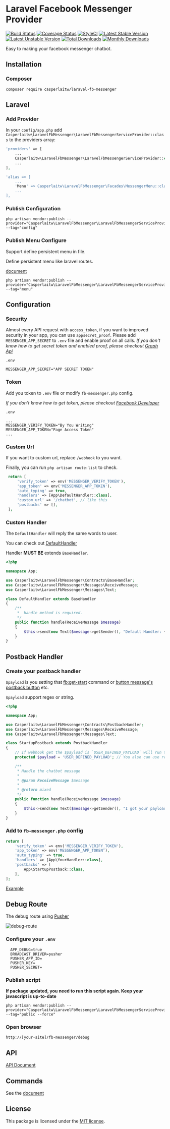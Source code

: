 # Laravel Facebook Messenger Provider
[![Build Status](https://travis-ci.org/CasperLaiTW/laravel-fb-messenger.svg)](https://travis-ci.org/CasperLaiTW/laravel-fb-messenger)
[![Coverage Status](https://coveralls.io/repos/github/CasperLaiTW/laravel-fb-messenger/badge.svg)](https://coveralls.io/github/CasperLaiTW/laravel-fb-messenger)
[![StyleCI](https://styleci.io/repos/66968888/shield)](https://styleci.io/repos/66968888)
[![Latest Stable Version](https://poser.pugx.org/casperlaitw/laravel-fb-messenger/v/stable)](https://packagist.org/packages/casperlaitw/laravel-fb-messenger)
[![Latest Unstable Version](https://poser.pugx.org/casperlaitw/laravel-fb-messenger/v/unstable)](https://packagist.org/packages/casperlaitw/laravel-fb-messenger)
[![Total Downloads](https://poser.pugx.org/casperlaitw/laravel-fb-messenger/downloads)](https://packagist.org/packages/casperlaitw/laravel-fb-messenger)
[![Monthly Downloads](https://poser.pugx.org/casperlaitw/laravel-fb-messenger/d/monthly)](https://packagist.org/packages/casperlaitw/laravel-fb-messenger)

Easy to making your facebook messenger chatbot.

## Installation

### Composer

```shell
composer require casperlaitw/laravel-fb-messenger
```

## Laravel

### Add Provider
In your `config/app.php` add  `Casperlaitw\LaravelFbMessenger\LaravelFbMessengerServiceProvider::class` to the providers array:
```php
'providers' => [
    ...
    Casperlaitw\LaravelFbMessenger\LaravelFbMessengerServiceProvider::class,
    ...
],

'alias => [
    ...
    'Menu' => Casperlaitw\LaravelFbMessenger\Facades\MessengerMenu::class,
    ...
],
```

### Publish Configuration
```shell
php artisan vendor:publish --provider="Casperlaitw\LaravelFbMessenger\LaravelFbMessengerServiceProvider" --tag="config"
```

### Publish Menu Configure
Support define persistent menu in file.

Define persistent menu like laravel routes.

[document](https://github.com/CasperLaiTW/laravel-fb-messenger/wiki/Commands#fbmenus)

```shell
php artisan vendor:publish --provider="Casperlaitw\LaravelFbMessenger\LaravelFbMessengerServiceProvider" --tag="menu"
```

## Configuration 

### Security

Almost every API request with `access_token`, if you want to improved security in your app,
you can use `appsecret_proof`. Please add `MESSENGER_APP_SECRET` to `.env` file and enable proof on all calls.
*If you don't know how to get secret token and enabled proof, please checkout [Graph Api](https://developers.facebook.com/docs/graph-api/securing-requests)*

`.env`
```
MESSENGER_APP_SECRET="APP SECRET TOKEN"
```

### Token
Add you token to `.env` file or modify `fb-messenger.php` config.

*If you don't know how to get token, please checkout [Facebook Developer](https://developers.facebook.com/docs/messenger-platform/quickstart)*


`.env`
```
...
MESSENGER_VERIFY_TOKEN="By You Writing"
MESSENGER_APP_TOKEN="Page Access Token"
...
```

### Custom Url
If you want to custom url, replace `/webhook` to you want.

Finally, you can run `php artisan route:list` to check.

```php
 return [
     'verify_token' => env('MESSENGER_VERIFY_TOKEN'),
     'app_token' => env('MESSENGER_APP_TOKEN'),
     'auto_typing' => true,
     'handlers' => [App\DefaultHandler::class],
     'custom_url' => '/chatbot', // like this
     'postbacks' => [],
 ];
```

### Custom Handler
The `DefaultHandler` will reply the same words to user.

You can check out [DefaultHandler](https://github.com/CasperLaiTW/laravel-fb-messenger/blob/master/src/Contracts/DefaultHandler.php)

Handler **MUST BE** extends `BaseHandler`.

```php
<?php

namespace App;

use Casperlaitw\LaravelFbMessenger\Contracts\BaseHandler;
use Casperlaitw\LaravelFbMessenger\Messages\ReceiveMessage;
use Casperlaitw\LaravelFbMessenger\Messages\Text;

class DefaultHandler extends BaseHandler
{
    /**
     *  handle method is required. 
     */
    public function handle(ReceiveMessage $message)
    {
        $this->send(new Text($message->getSender(), "Default Handler: {$message->getMessage()}"));
    }
}
```

## Postback Handler

### Create your postback handler

`$payload` is you setting that [fb:get-start](https://github.com/CasperLaiTW/laravel-fb-messenger/wiki/Commands#fbget-start) command or [button message's postback button](https://github.com/CasperLaiTW/laravel-fb-messenger/wiki/Example#button-message) etc.

`$payload` support regex or string.

```php
<?php

namespace App;

use Casperlaitw\LaravelFbMessenger\Contracts\PostbackHandler;
use Casperlaitw\LaravelFbMessenger\Messages\ReceiveMessage;
use Casperlaitw\LaravelFbMessenger\Messages\Text;

class StartupPostback extends PostbackHandler
{
    // If webhook get the $payload is `USER_DEFINED_PAYLOAD` will run this postback handler
    protected $payload = 'USER_DEFINED_PAYLOAD'; // You also can use regex!

    /**
     * Handle the chatbot message
     *
     * @param ReceiveMessage $message
     *
     * @return mixed
     */
    public function handle(ReceiveMessage $message)
    {
        $this->send(new Text($message->getSender(), "I got your payload"));
    }
}
```

### Add to `fb-messenger.php` config

```php
return [
    'verify_token' => env('MESSENGER_VERIFY_TOKEN'),
    'app_token' => env('MESSENGER_APP_TOKEN'),
    'auto_typing' => true,
    'handlers' => [App\YourHandler::class],
    'postbacks' => [
        App\StartupPostback::class,
    ],
];
```

[Example](https://github.com/CasperLaiTW/laravel-fb-messenger/wiki/Example#postback-handler)

## Debug Route
The debug route using [Pusher](https://pusher.com/)

![debug-route](https://cdn.rawgit.com/CasperLaiTW/laravel-fb-messenger/master/docs/images/debug-route.gif)

### Configure your `.env`
```
  APP_DEBUG=true
  BROADCAST_DRIVER=pusher
  PUSHER_APP_ID=
  PUSHER_KEY=
  PUSHER_SECRET=
```

### Publish script
**If package updated, you need to run this script again. Keep your javascript is up-to-date**
```shell
php artisan vendor:publish --provider="Casperlaitw\LaravelFbMessenger\LaravelFbMessengerServiceProvider" --tag="public --force"
```

### Open browser
```url
http://[your-site]/fb-messenger/debug
```

## API
[API Document](https://casperlaitw.github.io/laravel-fb-messenger/)

## Commands
See the [document](https://github.com/CasperLaiTW/laravel-fb-messenger/wiki/Commands)

## License

This package is licensed under the [MIT license](https://github.com/CasperLaiTW/laravel-fb-messenger/blob/master/LICENSE.md).